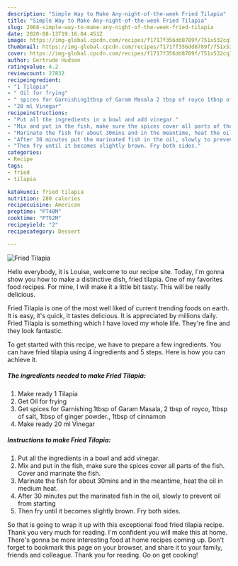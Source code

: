 ```yaml
---
description: "Simple Way to Make Any-night-of-the-week Fried Tilapia"
title: "Simple Way to Make Any-night-of-the-week Fried Tilapia"
slug: 2068-simple-way-to-make-any-night-of-the-week-fried-tilapia
date: 2020-08-13T19:16:04.451Z
image: https://img-global.cpcdn.com/recipes/f1717f356dd8789f/751x532cq70/fried-tilapia-recipe-main-photo.jpg
thumbnail: https://img-global.cpcdn.com/recipes/f1717f356dd8789f/751x532cq70/fried-tilapia-recipe-main-photo.jpg
cover: https://img-global.cpcdn.com/recipes/f1717f356dd8789f/751x532cq70/fried-tilapia-recipe-main-photo.jpg
author: Gertrude Hudson
ratingvalue: 4.2
reviewcount: 27832
recipeingredient:
- "1 Tilapia"
- " Oil for frying"
- " spices for Garnishing1tbsp of Garam Masala 2 tbsp of royco 1tbsp of salt 1tbsp of ginger powder 1tbsp of cinnamon"
- "20 ml Vinegar"
recipeinstructions:
- "Put all the ingredients in a bowl and add vinegar."
- "Mix and put in the fish, make sure the spices cover all parts of the fish. Cover and marinate the fish."
- "Marinate the fish for about 30mins and in the meantime, heat the oil in medium heat."
- "After 30 minutes put the marinated fish in the oil, slowly to prevent oil from starting"
- "Then fry until it becomes slightly brown. Fry both sides."
categories:
- Recipe
tags:
- fried
- tilapia

katakunci: fried tilapia 
nutrition: 280 calories
recipecuisine: American
preptime: "PT40M"
cooktime: "PT52M"
recipeyield: "2"
recipecategory: Dessert

---
```



![Fried Tilapia](https://img-global.cpcdn.com/recipes/f1717f356dd8789f/751x532cq70/fried-tilapia-recipe-main-photo.jpg)

Hello everybody, it is Louise, welcome to our recipe site. Today, I'm gonna show you how to make a distinctive dish, fried tilapia. One of my favorites food recipes. For mine, I will make it a little bit tasty. This will be really delicious.

Fried Tilapia is one of the most well liked of current trending foods on earth. It is easy, it's quick, it tastes delicious. It is appreciated by millions daily. Fried Tilapia is something which I have loved my whole life. They're fine and they look fantastic.




To get started with this recipe, we have to prepare a few ingredients. You can have fried tilapia using 4 ingredients and 5 steps. Here is how you can achieve it.

<!--inarticleads1-->

##### The ingredients needed to make Fried Tilapia:

1. Make ready 1 Tilapia
1. Get  Oil for frying
1. Get  spices for Garnishing.1tbsp of Garam Masala, 2 tbsp of royco, 1tbsp of salt, 1tbsp of ginger powder., 1tbsp of cinnamon
1. Make ready 20 ml Vinegar




<!--inarticleads2-->

##### Instructions to make Fried Tilapia:

1. Put all the ingredients in a bowl and add vinegar.
1. Mix and put in the fish, make sure the spices cover all parts of the fish. Cover and marinate the fish.
1. Marinate the fish for about 30mins and in the meantime, heat the oil in medium heat.
1. After 30 minutes put the marinated fish in the oil, slowly to prevent oil from starting
1. Then fry until it becomes slightly brown. Fry both sides.




So that is going to wrap it up with this exceptional food fried tilapia recipe. Thank you very much for reading. I'm confident you will make this at home. There's gonna be more interesting food at home recipes coming up. Don't forget to bookmark this page on your browser, and share it to your family, friends and colleague. Thank you for reading. Go on get cooking!
